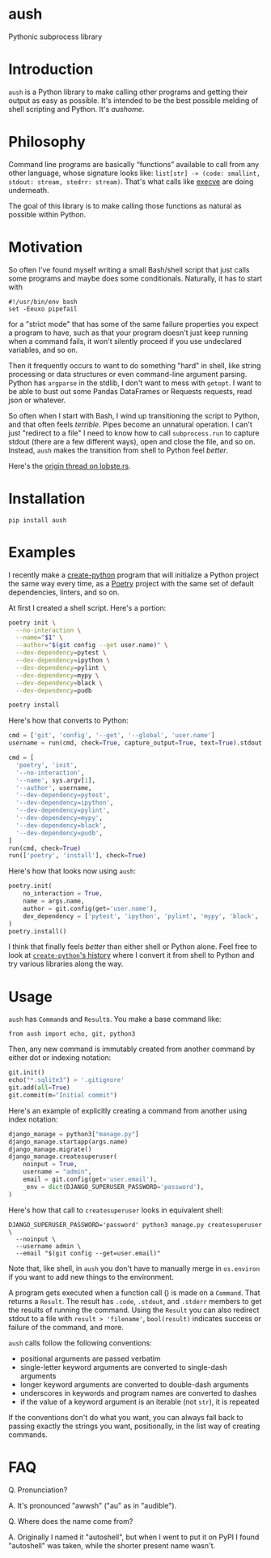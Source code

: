 # aush

Pythonic subprocess library

# Introduction

`aush` is a Python library to make calling other programs and getting their output as easy as possible. It's intended to be the best possible melding of shell scripting and Python. It's *aushome*.

# Philosophy

Command line programs are basically “functions” available to call from any other language, whose signature looks like: `list[str] -> (code: smallint, stdout: stream, stedrr: stream)`. That's what calls like [execve](https://linux.die.net/man/2/execve) are doing underneath.

The goal of this library is to make calling those functions as natural as possible within Python.

# Motivation

So often I've found myself writing a small Bash/shell script that just calls some programs and maybe does some conditionals. Naturally, it has to start with

```
#!/usr/bin/env bash
set -Eeuxo pipefail
```

for a "strict mode" that has some of the same failure properties you expect a program to have, such as that your program doesn't just keep running when a command fails, it won't silently proceed if you use undeclared variables, and so on.

Then it frequently occurs to want to do something "hard" in shell, like string processing or data structures or even command-line argument parsing.
Python has `argparse` in the stdlib, I don't want to mess with `getopt`.
I want to be able to bust out some Pandas DataFrames or Requests requests, read json or whatever.

So often when I start with Bash, I wind up transitioning the script to Python, and that often feels *terrible*.
Pipes become an unnatural operation.
I can't just "redirect to a file" I need to know how to call `subprocess.run` to capture stdout (there are a few different ways), open and close the file, and so on.
Instead, `aush` makes the transition from shell to Python feel *better*.

Here's the [origin thread on lobste.rs](https://lobste.rs/s/p1hict/zxpy_tool_for_shell_scripting_python#c_agohpx).

# Installation

```pip install aush```

# Examples

I recently make a [create-python](https://github.com/kbd/setup/blob/master/HOME/bin/create-python) program that will initialize a Python project the same way every time, as a [Poetry](https://python-poetry.org/) project with the same set of default dependencies, linters, and so on.

At first I created a shell script. Here's a portion:

```bash
poetry init \
  --no-interaction \
  --name="$1" \
  --author="$(git config --get user.name)" \
  --dev-dependency=pytest \
  --dev-dependency=ipython \
  --dev-dependency=pylint \
  --dev-dependency=mypy \
  --dev-dependency=black \
  --dev-dependency=pudb

poetry install
```

Here's how that converts to Python:

```python
cmd = ['git', 'config', '--get', '--global', 'user.name']
username = run(cmd, check=True, capture_output=True, text=True).stdout.strip()

cmd = [
  'poetry', 'init',
  '--no-interaction',
  '--name', sys.argv[1],
  '--author', username,
  '--dev-dependency=pytest',
  '--dev-dependency=ipython',
  '--dev-dependency=pylint',
  '--dev-dependency=mypy',
  '--dev-dependency=black',
  '--dev-dependency=pudb',
]
run(cmd, check=True)
run(['poetry', 'install'], check=True)
```

Here's how that looks now using `aush`:

```python
poetry.init(
    no_interaction = True,
    name = args.name,
    author = git.config(get='user.name'),
    dev_dependency = ['pytest', 'ipython', 'pylint', 'mypy', 'black', 'pudb'],
)
poetry.install()
```

I think that finally feels *better* than either shell or Python alone. Feel free to look at [`create-python`'s history](https://github.com/kbd/setup/commits/master/HOME/bin/create-python) where I convert it from shell to Python and try various libraries along the way.

# Usage

`aush` has `Command`s and `Result`s. You make a base command like:

```
from aush import echo, git, python3
```

Then, any new command is immutably created from another command by either dot or indexing notation:

```python
git.init()
echo("*.sqlite3") > '.gitignore'
git.add(all=True)
git.commit(m="Initial commit")
```

Here's an example of explicitly creating a command from another using index notation:

```python
django_manage = python3["manage.py"]
django_manage.startapp(args.name)
django_manage.migrate()
django_manage.createsuperuser(
    noinput = True,
    username = "admin",
    email = git.config(get='user.email'),
    _env = dict(DJANGO_SUPERUSER_PASSWORD='password'),
)
```

Here's how that call to `createsuperuser` looks in equivalent shell:

```shell
DJANGO_SUPERUSER_PASSWORD='password' python3 manage.py createsuperuser \
  --noinput \
  --username admin \
  --email "$(git config --get=user.email)"
```

Note that, like shell, in `aush` you don't have to manually merge in `os.environ` if you want to add new things to the environment.

A program gets executed when a function call () is made on a `Command`.
That returns a `Result`.
The result has `.code`, `.stdout`, and `.stderr` members to get the results of running the command.
Using the `Result` you can also redirect stdout to a file with `result > 'filename'`, `bool(result)` indicates success or failure of the command, and more.

`aush` calls follow the following conventions:

- positional arguments are passed verbatim
- single-letter keyword arguments are converted to single-dash arguments
- longer keyword arguments are converted to double-dash arguments
- underscores in keywords and program names are converted to dashes
- if the value of a keyword argument is an iterable (not `str`), it is repeated

If the conventions don't do what you want, you can always fall back to passing exactly the strings you want, positionally, in the list way of creating commands.

# FAQ

Q. Pronunciation?

A. It's pronounced "awwsh" ("au" as in "audible").

Q. Where does the name come from?

A. Originally I named it "autoshell", but when I went to put it on PyPI I found "autoshell" was taken, while the shorter present name wasn't.
